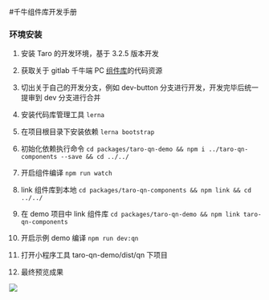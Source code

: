 #千牛组件库开发手册

### 环境安装

1. 安装 Taro 的开发环境，基于 3.2.5 版本开发
2. 获取关于 gitlab 千牛端 PC [组件库](http://gitlab.platdep.shuyun.com/fe/public/taro-qn-components)的代码资源
3. 切出关于自己的开发分支，例如 dev-button 分支进行开发，开发完毕后统一提审到 dev 分支进行合并
4. 安装代码库管理工具 `lerna`

5. 在项目根目录下安装依赖 `lerna bootstrap`
6. 初始化依赖执行命令 `cd packages/taro-qn-demo && npm i ../taro-qn-components --save && cd ../../`
7. 开启组件编译 `npm run watch`
8. link 组件库到本地 `cd packages/taro-qn-components && npm link && cd ../../`
9. 在 demo 项目中 link 组件库 `cd packages/taro-qn-demo && npm link taro-qn-components`
10. 开启示例 demo 编译 `npm run dev:qn`
11. 打开小程序工具 taro-qn-demo/dist/qn 下项目
12. 最终预览成果

   ![](https://brand-guide.shuyun.com/IAM/6e78b54aa5e2.png)
